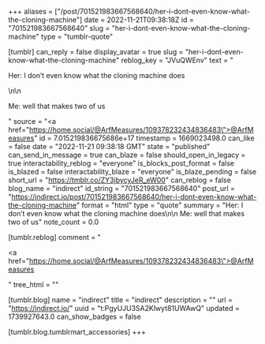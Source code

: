 +++
aliases = ["/post/701521983667568640/her-i-dont-even-know-what-the-cloning-machine"]
date = 2022-11-21T09:38:18Z
id = "701521983667568640"
slug = "her-i-dont-even-know-what-the-cloning-machine"
type = "tumblr-quote"

[tumblr]
can_reply = false
display_avatar = true
slug = "her-i-dont-even-know-what-the-cloning-machine"
reblog_key = "JVuQWEnv"
text = "<p>Her: I don&rsquo;t even know what the cloning machine does</p>\n\n<p>Me: well that makes two of us</p>"
source = "<a href=\"https://home.social/@ArfMeasures/109378232434836483\">@ArfMeasures</a>"
id = 7.015219836675686e+17
timestamp = 1669023498.0
can_like = false
date = "2022-11-21 09:38:18 GMT"
state = "published"
can_send_in_message = true
can_blaze = false
should_open_in_legacy = true
interactability_reblog = "everyone"
is_blocks_post_format = false
is_blazed = false
interactability_blaze = "everyone"
is_blaze_pending = false
short_url = "https://tmblr.co/ZY3jbycyJeR_eW00"
can_reblog = false
blog_name = "indirect"
id_string = "701521983667568640"
post_url = "https://indirect.io/post/701521983667568640/her-i-dont-even-know-what-the-cloning-machine"
format = "html"
type = "quote"
summary = "Her: I don’t even know what the cloning machine does\n\n Me: well that makes two of us"
note_count = 0.0

[tumblr.reblog]
comment = "<p><a href=\"https://home.social/@ArfMeasures/109378232434836483\">@ArfMeasures</a></p>"
tree_html = ""

[tumblr.blog]
name = "indirect"
title = "indirect"
description = ""
url = "https://indirect.io/"
uuid = "t:PgyUJU3SA2Klwyt81UWAwQ"
updated = 1739927643.0
can_show_badges = false

[tumblr.blog.tumblrmart_accessories]
+++
